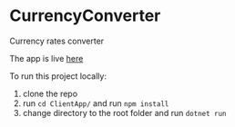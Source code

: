 # CurrencyConverter
Currency rates converter   

The app is live [here](https://forexconverter.herokuapp.com/)

To run this project locally: 
1. clone the repo
2. run `cd ClientApp/` and run `npm install`
3. change directory to the root folder and run `dotnet run`   


